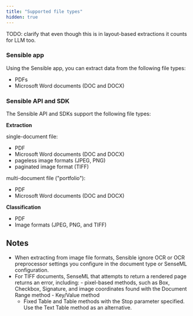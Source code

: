 ```yaml
---
title: "Supported file types"
hidden: true
---
```


TODO: clarify that even though this is in layout-based extractions it counts for LLM too.

### Sensible app

Using the Sensible app, you can extract data from the following file types:

- PDFs
- Microsoft Word documents (DOC and DOCX)

### Sensible API and SDK

The Sensible API and SDKs support the following file types:

**Extraction**

single-document file:

- PDF
- Microsoft Word documents (DOC and DOCX)
- pageless image formats (JPEG, PNG)
- paginated image format (TIFF)

multi-document file ("portfolio"):

- PDF
- Microsoft Word documents (DOC and DOCX)

**Classification**

- PDF
- Image formats (JPEG, PNG, and TIFF)

## Notes

- When extracting from image file formats, Sensible ignore OCR or OCR preprocessor settings you configure in the document type or SenseML configuration.
- For TIFF documents, SenseML that attempts to return a rendered page returns an error, including:
        - pixel-based methods, such as Box, Checkbox, Signature, and image coordinates found with the Document Range method
              - Key/Value method
     - Fixed Table and Table methods with the Stop parameter specified. Use the Text Table method as an alternative.


